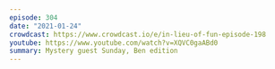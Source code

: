 ```yaml
---
episode: 304
date: "2021-01-24"
crowdcast: https://www.crowdcast.io/e/in-lieu-of-fun-episode-198
youtube: https://www.youtube.com/watch?v=XQVC0gaABd0
summary: Mystery guest Sunday, Ben edition
---
```

